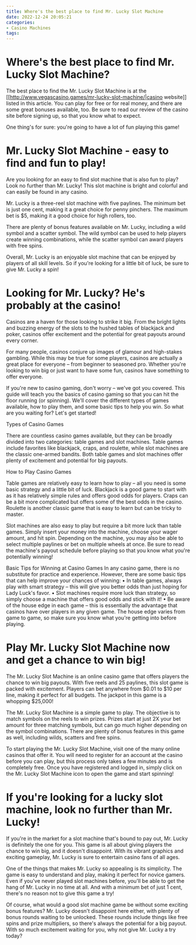 ```yaml
---
title: Where's the best place to find Mr. Lucky Slot Machine
date: 2022-12-24 20:05:21
categories:
- Casino Machines
tags:
---
```



#  Where's the best place to find Mr. Lucky Slot Machine?

The best place to find the Mr. Lucky Slot Machine is at the [[http://www.vegascasino.games/mr-lucky-slot-machine/|casino website]] listed in this article. You can play for free or for real money, and there are some great bonuses available, too. Be sure to read our review of the casino site before signing up, so that you know what to expect.

One thing's for sure: you're going to have a lot of fun playing this game!

#  Mr. Lucky Slot Machine - easy to find and fun to play!

Are you looking for an easy to find slot machine that is also fun to play? Look no further than Mr. Lucky! This slot machine is bright and colorful and can easily be found in any casino.

Mr. Lucky is a three-reel slot machine with five paylines. The minimum bet is just one cent, making it a great choice for penny pinchers. The maximum bet is $5, making it a good choice for high rollers, too.

There are plenty of bonus features available on Mr. Lucky, including a wild symbol and a scatter symbol. The wild symbol can be used to help players create winning combinations, while the scatter symbol can award players with free spins.

Overall, Mr. Lucky is an enjoyable slot machine that can be enjoyed by players of all skill levels. So if you're looking for a little bit of luck, be sure to give Mr. Lucky a spin!

#  Looking for Mr. Lucky? He's probably at the casino!

Casinos are a haven for those looking to strike it big. From the bright lights and buzzing energy of the slots to the hushed tables of blackjack and poker, casinos offer excitement and the potential for great payouts around every corner.

For many people, casinos conjure up images of glamour and high-stakes gambling. While this may be true for some players, casinos are actually a great place for everyone – from beginner to seasoned pro. Whether you're looking to win big or just want to have some fun, casinos have something to offer everyone.

If you're new to casino gaming, don't worry – we've got you covered. This guide will teach you the basics of casino gaming so that you can hit the floor running (or spinning). We'll cover the different types of games available, how to play them, and some basic tips to help you win. So what are you waiting for? Let's get started!

Types of Casino Games

There are countless casino games available, but they can be broadly divided into two categories: table games and slot machines. Table games include favorites like blackjack, craps, and roulette, while slot machines are the classic one-armed bandits. Both table games and slot machines offer plenty of excitement and potential for big payouts.

How to Play Casino Games

Table games are relatively easy to learn how to play – all you need is some basic strategy and a little bit of luck. Blackjack is a good game to start with as it has relatively simple rules and offers good odds for players. Craps can be a bit more complicated but offers some of the best odds in the casino. Roulette is another classic game that is easy to learn but can be tricky to master.

Slot machines are also easy to play but require a bit more luck than table games. Simply insert your money into the machine, choose your wager amount, and hit spin. Depending on the machine, you may also be able to select multiple paylines or bet on multiple wheels at once. Be sure to read the machine's payout schedule before playing so that you know what you're potentially winning!

Basic Tips for Winning at Casino Games
In any casino game, there is no substitute for practice and experience. However, there are some basic tips that can help improve your chances of winning:
• In table games, always play with smart strategy – this will give you better odds than just hoping for Lady Luck's favor. • Slot machines require more luck than strategy, so simply choose a machine that offers good odds and stick with it! • Be aware of the house edge in each game – this is essentially the advantage that casinos have over players in any given game. The house edge varies from game to game, so make sure you know what you're getting into before playing.

#  Play Mr. Lucky Slot Machine now and get a chance to win big!

The Mr. Lucky Slot Machine is an online casino game that offers players the chance to win big payouts. With five reels and 25 paylines, this slot game is packed with excitement. Players can bet anywhere from $0.01 to $10 per line, making it perfect for all budgets. The jackpot in this game is a whopping $25,000!

The Mr. Lucky Slot Machine is a simple game to play. The objective is to match symbols on the reels to win prizes. Prizes start at just 2X your bet amount for three matching symbols, but can go much higher depending on the symbol combinations. There are plenty of bonus features in this game as well, including wilds, scatters and free spins.

To start playing the Mr. Lucky Slot Machine, visit one of the many online casinos that offer it. You will need to register for an account at the casino before you can play, but this process only takes a few minutes and is completely free. Once you have registered and logged in, simply click on the Mr. Lucky Slot Machine icon to open the game and start spinning!

#  If you're looking for a lucky slot machine, look no further than Mr. Lucky!

If you're in the market for a slot machine that's bound to pay out, Mr. Lucky is definitely the one for you. This game is all about giving players the chance to win big, and it doesn't disappoint. With its vibrant graphics and exciting gameplay, Mr. Lucky is sure to entertain casino fans of all ages.

One of the things that makes Mr. Lucky so appealing is its simplicity. The game is easy to understand and play, making it perfect for novice gamers. Even if you've never played slot machines before, you'll be able to get the hang of Mr. Lucky in no time at all. And with a minimum bet of just 1 cent, there's no reason not to give this game a try!

Of course, what would a good slot machine game be without some exciting bonus features? Mr. Lucky doesn't disappoint here either, with plenty of bonus rounds waiting to be unlocked. These rounds include things like free spins and prize multipliers, so there's always the potential for a big payout. With so much excitement waiting for you, why not give Mr. Lucky a try today?